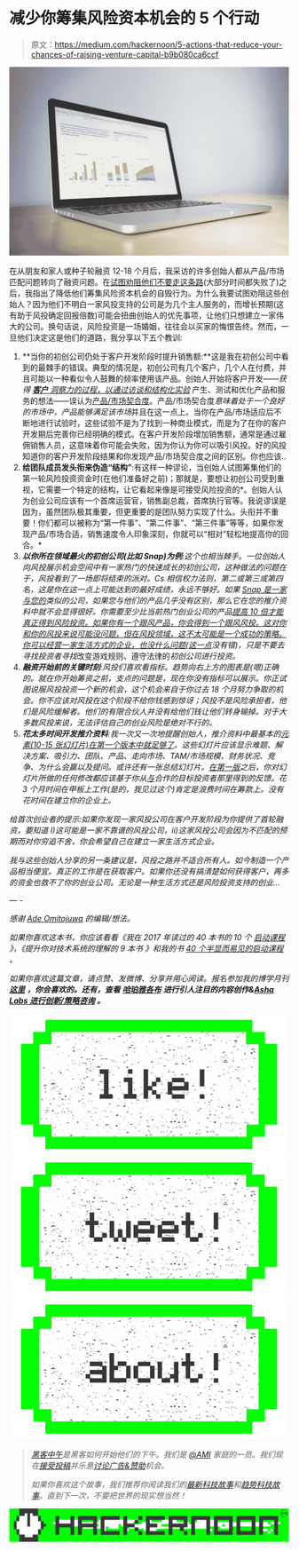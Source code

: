 # 减少你筹集风险资本机会的 5 个行动

> 原文：<https://medium.com/hackernoon/5-actions-that-reduce-your-chances-of-raising-venture-capital-b9b080ca6ccf>

![](img/26e24220ec2aafe9620a7b738e7fb8bd.png)

在从朋友和家人或种子轮融资 12-18 个月后，我采访的许多创始人都从产品/市场匹配问题转向了融资问题。在[试图劝阻他们不要走这条路](http://amzn.to/2p9XRTK)(大部分时间都失败了)之后，我指出了降低他们筹集风险资本机会的自毁行为。为什么我要试图劝阻这些创始人？因为他们不明白一家风投支持的公司是为几个主人服务的，而增长预期(这有助于风投确定回报倍数)可能会扭曲创始人的优先事项，让他们只想建立一家伟大的公司。换句话说，风险投资是一场婚姻，往往会以买家的悔恨告终。然而，一旦他们决定这是他们的道路，我分享以下五个教训:

1.  **当你的初创公司仍处于客户开发阶段时提升销售额:**这是我在初创公司中看到的最棘手的错误。典型的情况是，初创公司有几个客户，几个人在付费，并且可能以一种看似令人鼓舞的频率使用该产品。创始人开始将客户开发——*获得* [***客户*** *洞察力的过程，以通过访谈和结构化实验*](http://amzn.to/2p9ZG2U) 产生、测试和优化产品和服务的想法——误认为[产品/市场契合度](http://amzn.to/2qAaYio)。产品/市场契合度*意味着处于一个良好的市场中，产品能够满足该市场*并且在这一点上。当你在产品/市场适应后不断地进行试验时，这些试验不是为了找到一种商业模式，而是为了在你的客户开发期后完善你已经明确的模式。在客户开发阶段增加销售额，通常是通过雇佣销售人员，这意味着你可能会失败，因为你认为你可以吸引风投。好的风投知道你的客户开发阶段结果和你发现产品/市场契合度之间的区别。你也应该..
2.  **给团队成员发头衔来伪造“结构”**:有这样一种谬论，当创始人试图筹集他们的第一轮风险投资资金时(在他们准备好之前)；那就是，要想让初创公司受到重视，它需要一个特定的结构，让它看起来像是可接受风险投资的*。创始人认为创业公司应该有一个首席运营官，销售副总裁，首席执行官等。我说谬误是因为，虽然团队极其重要，但更重要的是团队努力实现了什么。头衔并不重要！你们都可以被称为“第一件事”、“第二件事”、“第三件事”等等，如果你发现产品/市场合适，销售速度令人印象深刻，你就可以“相对”轻松地提高你的回合。*
3.  ***以你所在领域最火的初创公司(比如 Snap)为例**:这个也相当棘手。一位创始人向风投展示机会空间中有一家热门的快速成长的初创公司，这种做法的问题在于，风投看到了一场即将结束的派对。Cs 相信权力法则，第二或第三或第四名，这是你在这一点上可能达到的最好成绩，永远不够好。如果 [Snap 是一家与您的](https://artplusmarketing.com/technology-attention-merchants-the-snap-ipo-f80737bdaf09)类似的公司，如果您与他们的产品几乎没有区别，那么它在您的推介资料中就不会显得很好。你需要至少比当前热门创业公司的产品[提高 10 倍才能真正得到风险投资。如果你有一个跟风产品，你会得到一个跟风风投。这对你和你的风投来说可能没问题，但在风投领域，这不太可能是一个成功的策略。](https://steveblank.com/category/customer-development/)[你可以经营一家生活方式的企业，也没什么问题(这一点](/strong-words/helluva-lifestyle-business-you-got-there-e1ebd3104a95)没有错)，只是不要去寻找投资者寻找*改变游戏规则、遵守法律的*初创公司进行投资。*
4.  ***融资开始前的关键时刻**:风投们喜欢看指标。趋势向右上方的图表是(嗯)正确的。就在你开始筹资之前，支点的问题是，现在你没有指标可以展示。你正试图说服风投投资一个新的机会，这个机会来自于你过去 18 个月努力争取的机会。你不应该对风投在这个阶段不给你钱感到惊讶；风投不是风险承担者，他们是风险缓解者。他们的有限合伙人并没有给他们钱让他们转身输掉。对于大多数风投来说，无法评估自己的创业风险是绝对不行的。*
5.  ***花太多时间开发推介资料**:我一次又一次地提醒创始人，推介资料中最基本的[元素(10-15 张幻灯片)在第一个版本中就足够了](https://www.slideshare.net/SeyiFabode/pitch-deck-27911370)。这些幻灯片应该显示难题、解决方案、吸引力、团队、产品、走向市场、TAM/市场规模、财务状况、竞争、为什么会赢以及提问。或许还有一张总结幻灯片。[在第一版](http://amzn.to/2paHLZX)之后，你对幻灯片所做的任何修改都应该基于你从[与](https://attach.io/startup-pitch-decks/)合作的目标投资者那里得到的反馈。花 3 个月时间在甲板上工作(是的，我见过这个)肯定是浪费时间在筹款上。没有花时间在建立你的企业上。*

**给首次创业者的提示*:如果你发现一家风投公司在客户开发阶段为你提供了首轮融资，要知道 I)这可能是一家不靠谱的风投公司，ii)这家风投公司会因为不匹配的预期而对你穷追不舍，你会希望自己在建立一家生活方式企业。*

*我与这些创始人分享的另一条建议是，风投之路并不适合所有人。如今制造一个产品相当便宜。真正的工作是在获取客户。如果你还没有搞清楚如何获得客户，再多的资金也救不了你的创业公司。无论是一种生活方式还是风险投资支持的创业…*

*— -*

*感谢 [Ade Omitojuwa](https://twitter.com/AdePhoto) 的编辑/想法。*

**如果你喜欢这本书，你应该看看《我在 2017 年读过的 40 本书的 10 个* [*启动课程*](https://artplusmarketing.com/i-read-40-books-this-year-heres-what-i-learned-aka-10-lessons-for-2017-b7d7eabc5079) *》，《提升你对技术系统的理解的 9 本书* *》和我的书* [*40 个半显而易见的启动课程*](http://amzn.to/2paQw6t) *。**

*如果你喜欢这篇文章，请点赞、发微博、分享并用心阅读。报名参加我的博学月刊 [***这里***](http://www.getrevue.co/profile/seyifabo?utm_campaign=Issue&utm_content=forwarded&utm_medium=email&utm_source=Seyi+Fabode) ***，你会喜欢的。还有，查看*** [***哈珀雅各布***](http://HarperJacobs.com) ***进行引人注目的内容创作&***[***Asha Labs 进行创新/策略咨询***](http://www.asha-labs.com/bio/) ***。****

*[![](img/50ef4044ecd4e250b5d50f368b775d38.png)](http://bit.ly/HackernoonFB)**[![](img/979d9a46439d5aebbdcdca574e21dc81.png)](https://goo.gl/k7XYbx)**[![](img/2930ba6bd2c12218fdbbf7e02c8746ff.png)](https://goo.gl/4ofytp)*

> *[黑客中午](http://bit.ly/Hackernoon)是黑客如何开始他们的下午。我们是 [@AMI](http://bit.ly/atAMIatAMI) 家庭的一员。我们现在[接受投稿](http://bit.ly/hackernoonsubmission)并乐意[讨论广告&赞助](mailto:partners@amipublications.com)机会。*
> 
> *如果你喜欢这个故事，我们推荐你阅读我们的[最新科技故事](http://bit.ly/hackernoonlatestt)和[趋势科技故事](https://hackernoon.com/trending)。直到下一次，不要把世界的现实想当然！*

*![](img/be0ca55ba73a573dce11effb2ee80d56.png)*